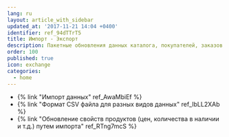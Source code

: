 ```yaml
---
lang: ru
layout: article_with_sidebar
updated_at: '2017-11-21 14:04 +0400'
identifier: ref_94dTTrT5
title: Импорт - Экспорт
description: Пакетные обновления данных каталога, покупателей, заказов
order: 100
published: true
icon: exchange
categories:
  - home
---
```


*   {% link "Импорт данных" ref_AwaMbiEf %}
*   {% link "Формат CSV файла для разных видов данных" ref_IbLL2XAb %}
*   {% link "Обновление свойств продуктов (цен, количества в наличии и т.д.) путем импорта" ref_RTng7mcS %}

